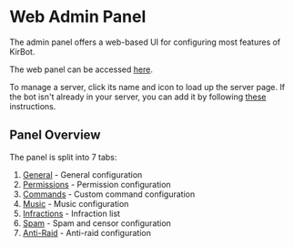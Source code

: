 # Web Admin Panel
The admin panel offers a web-based UI for configuring most features of KirBot.

The web panel can be accessed [here](https://kirbot.mrkirby153.com/servers).

To manage a server, click its name and icon to load up the server page. If the bot isn't already in your server, you can add it by following [these](../adding.md) instructions.

## Panel Overview
The panel is split into 7 tabs:

1. [General](general.md) - General configuration
2. [Permissions](permissions.md) - Permission configuration
3. [Commands](commands.md) - Custom command configuration
4. [Music](music.md) - Music configuration
5. [Infractions](infractions.md) - Infraction list
6. [Spam](spam.md) - Spam and censor configuration
7. [Anti-Raid](antiraid.md) - Anti-raid configuration